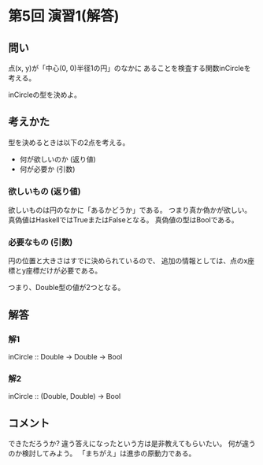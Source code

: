 第5回 演習1(解答)
=================

問い
----

点(x, y)が「中心(0, 0)半径1の円」のなかに
あることを検査する関数inCircleを考える。

inCircleの型を決めよ。

考えかた
--------

型を決めるときは以下の2点を考える。

* 何が欲しいのか (返り値)
* 何が必要か (引数)

### 欲しいもの (返り値)

欲しいものは円のなかに「あるかどうか」である。
つまり真か偽かが欲しい。
真偽値はHaskellではTrueまたはFalseとなる。
真偽値の型はBoolである。

### 必要なもの (引数)

円の位置と大きさはすでに決められているので、
追加の情報としては、点のx座標とy座標だけが必要である。

つまり、Double型の値が2つとなる。

解答
----

### 解1

inCircle :: Double -> Double -> Bool

### 解2

inCircle :: (Double, Double) -> Bool

コメント
--------

できただろうか?
違う答えになったという方は是非教えてもらいたい。
何が違うのか検討してみよう。
「まちがえ」は進歩の原動力である。
